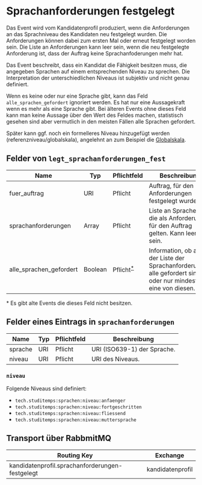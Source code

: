 # Sprachanforderungen festgelegt

Das Event wird vom Kandidatenprofil produziert, wenn die Anforderungen an das Sprachniveau des Kandidaten neu festgelegt wurden.
Die Anforderungen können dabei zum ersten Mal oder erneut festgelegt worden sein.
Die Liste an Anforderungen kann leer sein, wenn die neu festgelegte Anforderung ist, dass der Auftrag keine Sprachanfoderungen mehr hat.

Das Event beschreibt, dass ein Kandidat die Fähigkeit besitzen muss, die angegeben Sprachen auf einem entsprechenden Niveau zu sprechen.
Die Interpretation der unterschiedlichen Niveaus ist subjektiv und nicht genau definiert.

Wenn es keine oder nur eine Sprache gibt, kann das Feld `alle_sprachen_gefordert` ignoriert werden. Es hat nur eine Aussagekraft wenn es mehr als eine Sprache gibt. Bei älteren Events ohne dieses Feld kann man keine Aussage über den Wert des Feldes machen, statistisch gesehen sind aber vermutlich in den meisten Fällen alle Sprachen gefordert.

Später kann ggf. noch ein formelleres Niveau hinzugefügt werden (referenzniveau/globalskala), angelehnt an zum Beispiel die [Globalskala](http://www.europaeischer-referenzrahmen.de/sprachniveau.php).

## Felder von `legt_sprachanforderungen_fest`

| Name                    | Typ     | Pflichtfeld                       | Beschreibung                                                                                                   |
| ----------------------- | ------- | --------------------------------- | -------------------------------------------------------------------------------------------------------------- |
| fuer_auftrag            | URI     | Pflicht                           | Auftrag, für den Anforderungen festgelegt wurden                                                               |
| sprachanforderungen     | Array   | Pflicht                           | Liste an Sprachen, die als Anforderung für den Auftrag gelten. Kann leer sein.                                  |
| alle_sprachen_gefordert | Boolean | Pflicht<sup>[\*](#newField)</sup> | Information, ob aus der Liste der Sprachanforderungen alle gefordert sind oder nur mindestens eine von diesen. |

<a name="newField">\*</a> Es gibt alte Events die dieses Feld nicht besitzen.

## Felder eines Eintrags in `sprachanforderungen`

| Name    | Typ | Pflichtfeld | Beschreibung                |
| ------- | --- | ----------- | --------------------------- |
| sprache | URI | Pflicht     | URI (ISO639-1) der Sprache. |
| niveau  | URI | Pflicht     | URI des Niveaus.            |

### `niveau`

Folgende Niveaus sind definiert:

-   `tech.studitemps:sprachen:niveau:anfaenger`
-   `tech.studitemps:sprachen:niveau:fortgeschritten`
-   `tech.studitemps:sprachen:niveau:fliessend`
-   `tech.studitemps:sprachen:niveau:muttersprache`

## Transport über RabbmitMQ

| Routing Key                                     | Exchange         |
| ----------------------------------------------- | ---------------- |
| kandidatenprofil.sprachanforderungen-festgelegt | kandidatenprofil |
